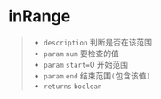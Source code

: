 # inRange

> - `description` 判断是否在该范围
> - `param` `num` 要检查的值
> - `param` `start=`0 开始范围
> - `param` `end` 结束范围`(`包含该值`)`
> - `returns` `boolean`
